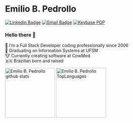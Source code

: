 
# Emilio B. Pedrollo

[![Linkedin Badge](https://img.shields.io/badge/-Emilio%20B.%20Pedrollo-2977c9?style=flat-square&logo=Linkedin&logoColor=white&link=https://www.linkedin.com/in/matheus-dalmolin-da-silva/)](https://www.linkedin.com/in/emiliopedrollo/)
[![Gmail Badge](https://img.shields.io/badge/-emilio.pedrollo@gmail.br-d93025?style=flat-square&logo=Gmail&logoColor=white&link=mailto:emilio.pedrollo@gmail.com)](mailto:emilio.pedrollo@gmail.com)
[![Keybase PGP](https://img.shields.io/keybase/pgp/emiliopedrollo?style=flat-square)](https://keybase.io/emiliopedrollo)

### Hello there 👋

💬 I'm a Full Stack Developer coding professionally since 2006<br/>
📖️ Graduating on Information Systems at UFSM<br/>
🐮️ Currently creating software at CowMed<br/>
🇧🇷️ Brazilian born and raised<br/>

<!--
**emiliopedrollo/emiliopedrollo** is a ✨ _special_ ✨ repository because its `README.md` (this file) appears on your GitHub profile.

Here are some ideas to get you started:

- 🔭 I’m currently working on ...
- 🌱 I’m currently learning ...
- 👯 I’m looking to collaborate on ...
- 🤔 I’m looking for help with ...
- 💬 Ask me about ...
- 📫 How to reach me: ...
- 😄 Pronouns: ...
- ⚡ Fun fact: ...
-->


<div>
  <img height="165em" alt="Emilio B. Pedrollo github stats" src="https://github-readme-stats.vercel.app/api?username=emiliopedrollo&show_icons=true&theme=dark&include_all_commits=true&count_private=true&hide=stars"/>
  <img height="165em" alt="Emilio B. Pedrollo TopLanguages" src="https://github-readme-stats.vercel.app/api/top-langs/?username=emiliopedrollo&layout=compact&theme=dark&count_private=true"/>
</div>

<!-- ![Snake animation](https://github.com/emiliopedrollo/emiliopedrollo/blob/output/github-contribution-grid-snake.svg) -->
